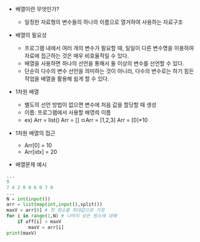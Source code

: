 - 배열이란 무엇인가?
    - 일정한 자료형의 변수들의 하나의 이름으로 열거하여 사용하는 자료구조
- 배열의 필요성
    - 프로그램 내에서 여러 개의 변수가 필요할 때, 일일이 다른 변수명을 이용하여 자료에 접근하는 것은 매우 비효율적일 수 있다.
    - 배열을 사용하면 하나의 선언을 통해서 둘 이상의 변수를 선언할 수 있다.
    - 단순히 다수의 변수 선언을 의미하는 것이 아니라, 다수의 변수로는 하기 힘든 작업을 배열을 활용해 쉽게 할 수 있다.
- 1차원 배열
    - 별도의 선언 방법이 없으면 변수에 처음 값을 할당할 때 생성
    - 이름: 프로그램에서 사용할 배영릐 이름
    - ex) Arr = list() Arr = [] ㅁArr = [1,2,3] Arr = [0]*10
    
- 1차원 배열의 접근
    - Arr[0] = 10
    - Arr[idx] = 20

- 배열문제 예시

```python
...
9
7 4 2 0 0 6 0 7 0 
...
N = int(input())
arr = list(map(int,input(),split())
maxV = arr[0] # 첫 원소를 최대값으로 가정
for i in range(1,N) # 나머지 모든 원소에 대해
	if aff[i] > maxV 
		maxV = arr[i]
print(maxV)

```